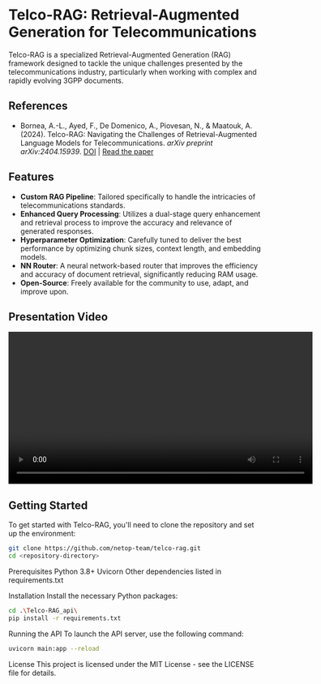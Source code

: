 # Telco-RAG: Retrieval-Augmented Generation for Telecommunications

Telco-RAG is a specialized Retrieval-Augmented Generation (RAG) framework designed to tackle the unique challenges presented by the telecommunications industry, particularly when working with complex and rapidly evolving 3GPP documents.

## References
- Bornea, A.-L., Ayed, F., De Domenico, A., Piovesan, N., & Maatouk, A. (2024). Telco-RAG: Navigating the Challenges of Retrieval-Augmented Language Models for Telecommunications. *arXiv preprint arXiv:2404.15939*. [DOI](https://doi.org/10.48550/arXiv.2404.15939) | [Read the paper](https://arxiv.org/pdf/2404.15939.pdf)


## Features

- **Custom RAG Pipeline**: Tailored specifically to handle the intricacies of telecommunications standards.
- **Enhanced Query Processing**: Utilizes a dual-stage query enhancement and retrieval process to improve the accuracy and relevance of generated responses.
- **Hyperparameter Optimization**: Carefully tuned to deliver the best performance by optimizing chunk sizes, context length, and embedding models.
- **NN Router**: A neural network-based router that improves the efficiency and accuracy of document retrieval, significantly reducing RAM usage.
- **Open-Source**: Freely available for the community to use, adapt, and improve upon.
## Presentation Video

<video width="600" controls>
  <source src="https://github.com/netop-team/Telco-RAG/blob/main/VideoPresentation.mp4" type="video/mp4">

</video>

## Getting Started

To get started with Telco-RAG, you'll need to clone the repository and set up the environment:

```bash
git clone https://github.com/netop-team/telco-rag.git
cd <repository-directory>
```
Prerequisites
Python 3.8+
Uvicorn
Other dependencies listed in requirements.txt

Installation
Install the necessary Python packages:

```bash
cd .\Telco-RAG_api\
pip install -r requirements.txt
```

Running the API
To launch the API server, use the following command:
```bash
uvicorn main:app --reload
```

License
This project is licensed under the MIT License - see the LICENSE file for details.
